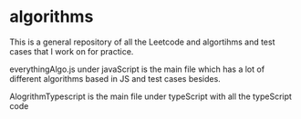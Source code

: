 # algorithms

This is a general repository of all the Leetcode and algortihms and test cases that I work on for practice. 

everythingAlgo.js under javaScript is the main file which has a lot of different algorithms based in JS and test cases besides.

AlogrithmTypescript is the main file under typeScript with all the typeScript code
